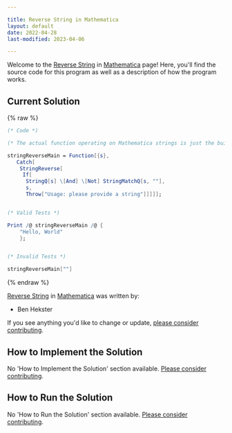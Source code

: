 ```yaml
---

title: Reverse String in Mathematica
layout: default
date: 2022-04-28
last-modified: 2023-04-06

---
```


Welcome to the [Reverse String](https://sampleprograms.io/projects/reverse-string) in [Mathematica](https://sampleprograms.io/languages/mathematica) page! Here, you'll find the source code for this program as well as a description of how the program works.

## Current Solution

{% raw %}

```mathematica
(* Code *)

(* The actual function operating on Mathematica strings is just the built-in StringReverse.  An outer function provides the 'user interface': *)

stringReverseMain = Function[{s},
   Catch[
    StringReverse[
     If[
      StringQ[s] \[And] \[Not] StringMatchQ[s, ""],
      s,
      Throw["Usage: please provide a string"]]]]];


(* Valid Tests *)

Print /@ stringReverseMain /@ {
    "Hello, World"
    };


(* Invalid Tests *)

stringReverseMain[""]
```

{% endraw %}

[Reverse String](https://sampleprograms.io/projects/reverse-string) in [Mathematica](https://sampleprograms.io/languages/mathematica) was written by:

- Ben Hekster

If you see anything you'd like to change or update, [please consider contributing](https://github.com/TheRenegadeCoder/sample-programs).

## How to Implement the Solution

No 'How to Implement the Solution' section available. [Please consider contributing](https://github.com/TheRenegadeCoder/sample-programs-website).

## How to Run the Solution

No 'How to Run the Solution' section available. [Please consider contributing](https://github.com/TheRenegadeCoder/sample-programs-website).
